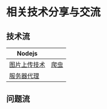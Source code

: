 # 相关技术分享与交流
## 技术流
|Nodejs||
|-|-|
| [图片上传技术](https://github.com/Big-xiong/nodejs_demo/issues/3) | [爬虫](https://github.com/Big-xiong/nodejs_demo/issues/2) |
| [服务器代理](https://github.com/Big-xiong/nodejs_demo/issues/1) |

## 问题流
